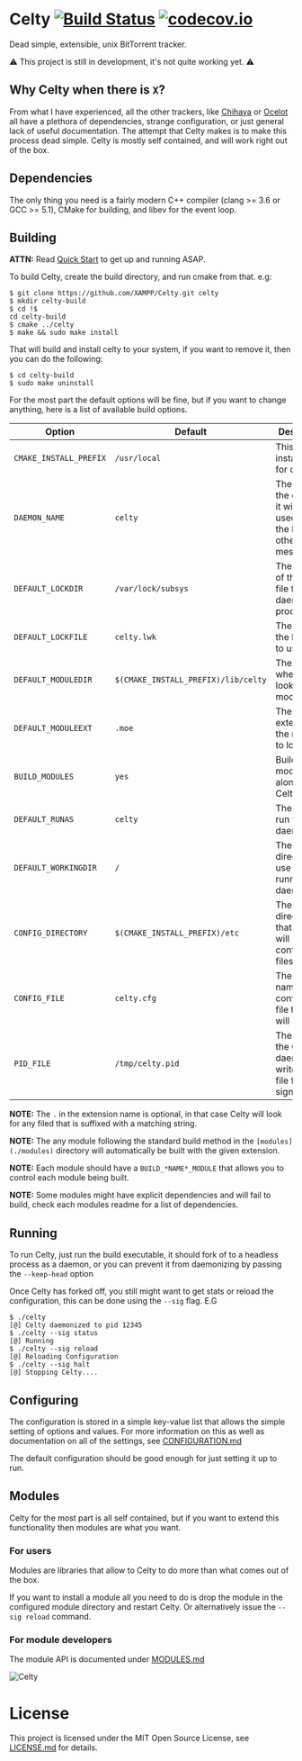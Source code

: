 # Celty [![Build Status](https://travis-ci.org/XAMPP/Celty.svg?branch=master)](https://travis-ci.org/XAMPP/Celty) [![codecov.io](https://codecov.io/github/XAMPP/Celty/coverage.svg?branch=master)](https://codecov.io/github/XAMPP/Celty?branch=master)
Dead simple, extensible, unix BitTorrent tracker.

:warning: This project is still in development, it's not quite working yet. :warning:

## Why Celty when there is `X`?
From what I have experienced, all the other trackers, like [Chihaya](https://github.com/chihaya/chihaya) or [Ocelot](https://github.com/WhatCD/Ocelot) all have a plethora of dependencies, strange configuration, or just general lack of useful documentation. The attempt that Celty makes is to make this process dead simple. Celty is mostly self contained, and will work right out of the box.

## Dependencies
The only thing you need is a fairly modern C++ compiler (clang >= 3.6 or GCC >= 5.1), CMake for building, and libev for the event loop.

## Building
**ATTN:** Read [Quick Start](https://github.com/XAMPP/Celty/blob/master/docs/QUICKSTART.md) to get up and running ASAP.

To build Celty, create the build directory, and run cmake from that. e.g:

```
$ git clone https://github.com/XAMPP/Celty.git celty
$ mkdir celty-build
$ cd !$
cd celty-build
$ cmake ../celty
$ make && sudo make install
```

That will build and install celty to your system, if you want to remove it, then you can do the following:
```
$ cd celty-build
$ sudo make uninstall
```

For the most part the default options will be fine, but if you want to change anything, here is a list of available build options.

|         Option         |   Default    |          Description               |
|------------------------|--------------|------------------------------------|
| `CMAKE_INSTALL_PREFIX` | `/usr/local` | This is the install path for celty |
| `DAEMON_NAME`          | `celty`      | The name of the daemon, it will be used on all the logs and other messages |
| `DEFAULT_LOCKDIR`      | `/var/lock/subsys` | The location of the lock file for the daemonized process |
| `DEFAULT_LOCKFILE`     | `celty.lwk`  | The name of the lock file to use |
| `DEFAULT_MODULEDIR`    | `$(CMAKE_INSTALL_PREFIX)/lib/celty` | The location where celty looks for modules. |
| `DEFAULT_MODULEEXT`    | `.moe`       | The extension of the module to load. 
| `BUILD_MODULES`        | `yes`        | Builds the modules along with Celty.|
| `DEFAULT_RUNAS`        | `celty`     | The user to run the daemon as. |
| `DEFAULT_WORKINGDIR`   | `/`          | The working directory to use when running as a daemon. |
| `CONFIG_DIRECTORY`     | `$(CMAKE_INSTALL_PREFIX)/etc` | The default directory that Celty will look for configuration files in. |
| `CONFIG_FILE`          | `celty.cfg`   | The default name of the configuration file that Celty will look for. |
| `PID_FILE`             | `/tmp/celty.pid` | The location the Celty daemon writes a PID file for signaling. |

**NOTE:** The `.` in the extension name is optional, in that case Celty will look for any filed that is suffixed with a matching string.

**NOTE:** The any module following the standard build method in the `[modules](./modules)` directory will automatically be built with the given extension.

**NOTE:** Each module should have a `BUILD_*NAME*_MODULE` that allows you to control each module being built.

**NOTE:** Some modules might have explicit dependencies and will fail to build, check each modules readme for a list of dependencies.

## Running
To run Celty, just run the build executable, it should fork of to a headless process as a daemon, or you can prevent it from daemonizing by passing the `--keep-head` option

Once Celty has forked off, you still might want to get stats or reload the configuration, this can be done using the `--sig` flag. E.G
```
$ ./celty
[@] Celty daemonized to pid 12345
$ ./celty --sig status
[@] Running
$ ./celty --sig reload
[@] Reloading Configuration
$ ./celty --sig halt
[@] Stopping Celty....
```

## Configuring
The configuration is stored in a simple key-value list that allows the simple setting of options and values. For more information on this as well as documentation on all of the settings, see [CONFIGURATION.md](https://github.com/XAMPP/Celty/blob/master/docs/CONFIGURATION.md)

The default configuration should be good enough for just setting it up to run.

## Modules
Celty for the most part is all self contained, but if you want to extend this functionality then modules are what you want.

### For users
Modules are libraries that allow to Celty to do more than what comes out of the box.

If you want to install a module all you need to do is drop the module in the configured module directory and restart Celty. Or alternatively issue the `--sig reload` command.

### For module developers
The module API is documented under [MODULES.md](https://github.com/XAMPP/Celty/blob/master/docs/MODULES.md)


![Celty](http://i.imgur.com/oKwH6Ho.gif)

# License
This project is licensed under the MIT Open Source License, see [LICENSE.md](https://github.com/XAMPP/Celty/blob/master/LICENSE.md) for details.

